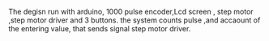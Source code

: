 The degisn run with arduino, 1000 pulse  encoder,Lcd screen , step motor ,step motor driver and 3 buttons.
the system counts pulse ,and accaount of the entering value, that sends signal step motor driver.
